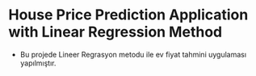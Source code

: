 # House Price Prediction Application with Linear Regression Method
- Bu projede Lineer Regrasyon metodu ile ev fiyat tahmini uygulaması yapılmıştır.
